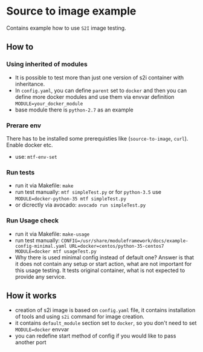# Source to image example

Contains example how to use `S2I` image testing.

## How to


### Using inherited of modules
 - It is possible to test more than just one version of s2i container with inheritance.
 - In `config.yaml`, you can define `parent` set to `docker` and then you can define more docker modules and use them via envvar definition `MODULE=your_docker_module`
 - base module there is `python-2.7` as an example

### Prerare env
There has to be installed some prerequisties like (`source-to-image`, `curl`). Enable docker etc.
 - use: `mtf-env-set`

### Run tests
 - run it via Makefile: `make`
 - run test manually: `mtf simpleTest.py` or for `python-3.5` use `MODULE=docker-python-35 mtf simpleTest.py`
 - or dicrectly via avocado: `avocado run simpleTest.py`

### Run Usage check
 - run it via Makefile: `make-usage`
 - run test manually: `CONFIG=/usr/share/moduleframework/docs/example-config-minimal.yaml URL=docker=centos/python-35-centos7 MODULE=docker mtf usageTest.py`
 - Why there is used minimal config instead of default one? Answer is that it does not contain any setup  or start action, what are not important for this usage testing. It tests original container, what is not expected to provide any service.


## How it works

 - creation of s2i image is based on `config.yaml` file, it contains installation of tools and using `s2i` command for image creation.
 - it contains `default_module` section set to `docker`, so you don't need to set `MODULE=docker` envvar
 - you can redefine start method of config if you would like to pass another port

